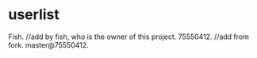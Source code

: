 userlist
========
Fish. //add by fish, who is the owner of this project.
75550412. //add from fork.
master@75550412.
